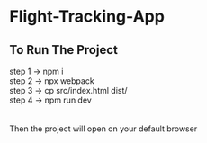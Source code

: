 # Flight-Tracking-App

## To Run The Project
step 1 -> npm i<br/>
step 2 -> npx webpack<br/>
step 3 -> cp src/index.html dist/<br/>
step 4 -> npm run dev<br/>
<br/><br/>
Then the project will open on your default browser